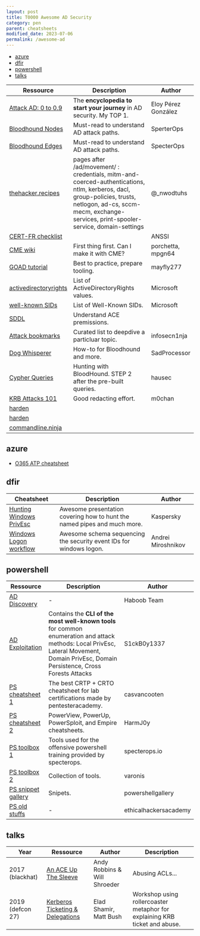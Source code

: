 ```yaml
---
layout: post
title: T0000 Awesome AD Security
category: pen
parent: cheatsheets
modified_date: 2023-07-06
permalink: /awesome-ad
---
```


<!-- vscode-markdown-toc -->
* [azure](#azure)
* [dfir](#dfir)
* [powershell](#powershell)
* [talks](#talks)

<!-- vscode-markdown-toc-config
	numbering=false
	autoSave=true
	/vscode-markdown-toc-config -->
<!-- /vscode-markdown-toc -->

| **Ressource**  | **Description** |    **Author**    |
|-----------------|-----------------|------------------|
| [Attack AD: 0 to 0.9](https://zer1t0.gitlab.io/posts/attacking_ad/) | The **encyclopedia to start your journey** in AD security. My TOP 1. | Eloy Pérez González | 
| [Bloodhound Nodes](https://bloodhound.readthedocs.io/en/latest/data-analysis/nodes.html) | Must-read to understand AD attack paths. | SperterOps | 
| [Bloodhound Edges](https://bloodhound.readthedocs.io/en/latest/data-analysis/edges.html) | Must-read to understand AD attack paths. | SpecterOps | 
| [thehacker.recipes](https://www.thehacker.recipes/ad/movement/) | pages after /ad/movement/ : credentials, mitm-and-coerced-authentications, ntlm, kerberos, dacl, group-policies, trusts, netlogon, ad-cs, sccm-mecm, exchange-services, print-spooler-service, domain-settings   | @_nwodtuhs |
| [CERT-FR checklist](https://www.cert.ssi.gouv.fr/uploads/ad_checklist.html) | | ANSSI |
| [CME wiki](https://wiki.porchetta.industries/) | First thing first. Can I make it with CME? | porchetta, mpgn64 |
| [GOAD tutorial](https://mayfly277.github.io/categories/ad/) | Best to practice, prepare tooling. | mayfly277 |
| [activedirectoryrights](https://learn.microsoft.com/fr-fr/dotnet/api/system.directoryservices.activedirectoryrights?view=windowsdesktop-7.0) | List of ActiveDirectoryRights values. | Microsoft |
| [well-known SIDs](https://learn.microsoft.com/en-us/windows/win32/secauthz/well-known-sids) | List of Well-Known SIDs. | Microsoft |
| [SDDL](https://itconnect.uw.edu/tools-services-support/it-systems-infrastructure/msinf/other-help/understanding-sddl-syntax/) | Understand ACE premissions. | |
| [Attack bookmarks](https://github.com/infosecn1nja/AD-Attack-Defense) | Curated list to deepdive a particluar topic. | infosecn1nja |
| [Dog Whisperer](https://github.com/jomivz/cybrary/blob/master/purpleteam/red/windows/ERNW_DogWhispererHandbook.pdf) | How-to for Bloodhound and more. | SadProcessor |
| [Cypher Queries](https://hausec.com/2019/09/09/bloodhound-cypher-cheatsheet/)  | Hunting with BloodHound. STEP 2 after the pre-built queries. | hausec | 
| [KRB Attacks 101](https://m0chan.github.io/2019/07/31/How-To-Attack-Kerberos-101.html) | Good redacting effort. | m0chan |
| [harden](https://activedirectorypro.com/active-directory-security-best-practices/) | | |
| [harden](https://www.pwndefend.com/2022/02/26/rapid-active-directory-hardening-checklist/) | | |
| [commandline.ninja](https://www.commandline.ninja/tag/active-directory/) | | |

## <a name='azure'></a>azure
- [O365 ATP cheatsheet](https://github.com/jomivz/cybrary/blob/master/purpleteam/red/windows/O365%20ATP%20Datasheet.pdf)

## <a name='dfir'></a>dfir 

| **Cheatsheet**  | **Description** |    **Author**    |
|-----------------|-----------------|------------------|
| [Hunting Windows PrivEsc](https://github.com/jomivz/cybrary/blob/master/purpleteam/red/windows/Hunting%20for%20Privilege%20Escalation%20in%20Windows%20Environment..pdf) | Awesome presentation covering how to hunt the named pipes and much more. | Kaspersky |
| [Windows Logon workflow](https://github.com/jomivz/cybrary/blob/master/purpleteam/red/windows/windows_account_logon_flow_v0.1.pdf) | Awesome schema sequencing the security event IDs for windows logon. | Andrei Miroshnikov |


## <a name='powershell'></a>powershell

| **Ressource**  | **Description** |    **Author**    |
|-----------------|-----------------|------------------|
| [AD Discovery](https://github.com/jomivz/cybrary/blob/master/purpleteam/red/windows/Active%20Directory%20Enumeration%20With%20PowerShell.pdf) | - | Haboob Team |
| [AD Exploitation](https://github.com/S1ckB0y1337/Active-Directory-Exploitation-Cheat-Sheet) | Contains the **CLI of the most well-known tools** for common enumeration and attack methods: Local PrivEsc, Lateral Movement, Domain PrivEsc, Domain Persistence, Cross Forests Attacks | S1ckB0y1337 |
| [PS cheatsheet 1](https://casvancooten.com/posts/2020/11/windows-active-directory-exploitation-cheat-sheet-and-command-reference/) | The best CRTP + CRTO cheatsheet for lab certifications made by pentesteracademy. | casvancooten |
| [PS cheatsheet 2](https://github.com/HarmJ0y/CheatSheets/) | PowerView, PowerUp, PowerSploit, and Empire cheatsheets. | HarmJ0y |
| [PS toolbox 1](https://github.com/specterops/at-ps) | Tools used for the offensive powershell training provided by specterops. | specterops.io |
| [PS toolbox 2](https://www.varonis.com/blog/powershell-tool-roundup/) | Collection of tools. | varonis |
| [PS snippet gallery](https://www.powershellgallery.com/packages/EventList/2.0.0) | Snipets. | powershellgallery |
| [PS old stuffs](https://ethicalhackersacademy.com/blogs/ethical-hackers-academy/active-directory) | - | ethicalhackersacademy |

## <a name='talks'></a>talks

| **Year**  | **Ressource** | **Author**  | **Description** |    
|-----------|---------------|-------------|-----------------|
| 2017 (blackhat)  | [An ACE Up The Sleeve](https://bloodhound.readthedocs.io/en/latest/data-analysis/edges.https://www.blackhat.com/docs/us-17/wednesday/us-17-Robbins-An-ACE-Up-The-Sleeve-Designing-Active-Directory-DACL-Backdoors.pdf) | Andy Robbins & Will Shroeder | Abusing ACLs... | 
| 2019 (defcon 27) | [Kerberos Ticketing & Delegations](https://github.com/jomivz/cybrary/blob/master/purpleteam/red/windows/Constructing%20Kerberos%20Attacks%20with%20Delegation%20Primitives.pdf) | Elad Shamir, Matt Bush | Workshop using rollercoaster metaphor for explaining KRB ticket and abuse.|


